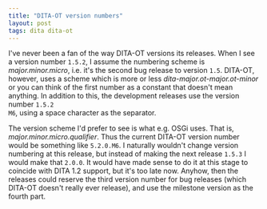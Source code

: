 ```yaml
---
title: "DITA-OT version numbers"
layout: post
tags: dita dita-ot
---
```

I've never been a fan of the way DITA-OT versions its releases. When I see a version number <code>1.5.2</code>, I assume the numbering scheme is <em>major.minor.micro</em>, i.e. it's the second bug release to version <code>1.5</code>. DITA-OT, however, uses a scheme which is more or less <em>dita-major.ot-major.ot-minor</em> or you can think of the first number as a constant that doesn't mean anything. In addition to this, the development releases use the version number <code>1.5.2 M6</code>, using a space character as the separator.

The version scheme I'd prefer to see is what e.g. OSGi uses. That is, <em>major.minor.micro.qualifier</em>. Thus the current DITA-OT version number would be something like <code>5.2.0.M6</code>. I naturally wouldn't change version numbering at this release, but instead of making the next release <code>1.5.3</code> I would make that <code>2.0.0</code>. It would have made sense to do it at this stage to coincide with DITA 1.2 support, but it's too late now. Anyhow, then the releases could reserve the third version number for bug releases (which DITA-OT doesn't really ever release), and use the milestone version as the fourth part.



